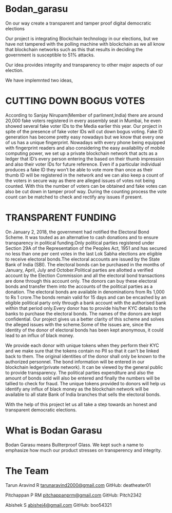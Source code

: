 # Bodan_garasu
On our way create a transparent and tamper proof digital democratic elections

Our project is integrating Blockchain technology in our elections, but we have not
tampered with the polling machine with blockchain as we all know that blockchain networks
such as this that results in deciding the government is susceptible to 51% attacks.

Our idea provides integrity and transparency to other major aspects of our election.

We have implemnted two ideas,

# CUTTING DOWN BOGUS VOTES

According to Sanjay Nirupam(Member of parliment,India) there are around 20,000 fake voters registered in every assembly seat in Mumbai, he even showed several fake voter IDs to the Media earlier this year. Our project in spite of the presence of fake voter IDs will cut down bogus voting.
Fake ID generation has become pretty easy nowadays but we know that every one of us has a unique fingerprint. Nowadays with every phone being equipped with fingerprint readers and also considering the easy availability of mobile computing power, we set up a private blockchain network that acts as a ledger that ID’s every person entering the based on their thumb impression and also their voter IDs for future reference. Even if a particular individual produces a fake ID they won’t be able to vote more than once as their thumb ID will be registered in the network and we can also keep a count of the voters in secure way as there are alleged issues of votes not being counted. With this the number of voters can be obtained and fake votes can also be cut down in tamper proof way. During the counting process the vote count can be matched to check and rectify any issues if present. 



# TRANSPARENT FUNDING

On January 2, 2018, the government had notified the Electoral Bond Scheme. It was touted as an alternative to cash donations and to ensure transparency in political funding.Only political parties registered under Section 29A of the Representation of the Peoples Act, 1951 and has secured no less than one per cent votes in the last Lok Sabha elections are eligible to receive electoral bonds.The electoral accounts are issued by the State Bank of India (SBI). The electoral bonds can be purchased in the months of January, April, July and October.Political parties are allotted a verified account by the Election Commission and all the electoral bond transactions are done through this account only. The donors can buy these electoral bonds and transfer them into the accounts of the political parties as a donation. The electoral bonds are available in denominations from Rs 1,000 to Rs 1 crore.The bonds remain valid for 15 days and can be encashed by an eligible political party only through a bank account with the authorised bank within that period only.Every donor has to provide his/her KYC details to the banks to purchase the electoral bonds. The names of the donors are kept confidential. Our project gives us a better clarity of this scheme and solves the alleged issues with the scheme.Some of the issues are, since the identity of the donor of electoral bonds has been kept anonymous, it could lead to an influx of black money. 

We provide each donor with unique tokens when they perform their KYC and we make sure that the tokens contain no PII so that it can't be linked back to them. The original identities of the donor shall only be known to the authorized personnel. The bond information will be entered in our blockchain ledger(private network). It can be viewed by the general public to provide transparency. The political parties expenditure and also the amount of bonds sold will also be entered and finally the numbers will be tallied to check for fraud. The unique tokens provided to donors will help us identify any influx of black money as the blockchain network will be available to all state Bank of India branches that sells the electoral bonds.

With the help of this project let us all take a step towards an honest and transparent democratic elections.




# What is Bodan Garasu
Bodan Garasu means Bullterproof Glass. We kept such a name to emphasize how much our product stresses on transperency and integrity.


# The Team

Tarun Aravind R
tarunaravind2000@gmail.com
GitHub: deatheater01

Pitchappan P RM
pitchappanprm@gmail.com
GitHub: Pitch2342

Abishek S
abishej4@gmail.com
GitHub: boo54321
